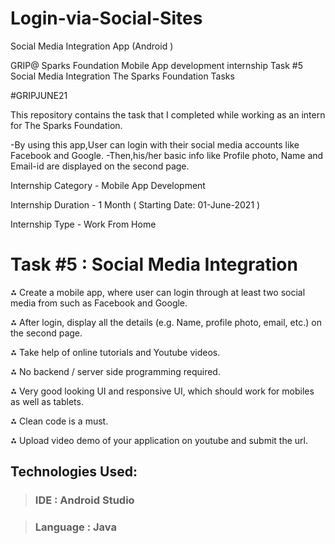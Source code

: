 # Login-via-Social-Sites
Social Media Integration App (Android )

GRIP@ Sparks Foundation  Mobile App development internship Task #5 Social Media Integration 
The Sparks Foundation Tasks

#GRIPJUNE21

This repository contains the task that I completed while working as an intern for The Sparks Foundation.

-By using this app,User can login with their social media accounts like Facebook and Google.
-Then,his/her basic info like Profile photo, Name and Email-id are displayed on the second page.

Internship Category - Mobile App Development

Internship Duration - 1 Month ( Starting Date: 01-June-2021 )

Internship Type - Work From Home



# Task #5 : Social Media Integration 


⁂ Create a mobile app, where user can login through at least
two social media from such as Facebook and Google.

⁂ After login, display all the details (e.g. Name, profile photo,
email, etc.) on the second page.

⁂ Take help of online tutorials and Youtube videos.

⁂ No backend / server side programming required.

⁂ Very good looking UI and responsive UI, which should work
for mobiles as well as tablets.

⁂ Clean code is a must.

⁂ Upload video demo of your application on youtube and
submit the url.

## Technologies Used:

>  ### IDE : Android Studio

> ### Language : Java

